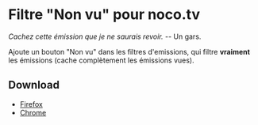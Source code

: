 # Filtre "Non vu" pour noco.tv

*Cachez cette émission que je ne saurais revoir.* -- Un gars.

Ajoute un bouton "Non vu" dans les filtres d'emissions, qui filtre **vraiment**
les émissions (cache complètement les émissions vues).

## Download

* [Firefox](https://github.com/Mayeu/noco-non-vu/releases/download/0.3.0/noco-non-vu.xpi)
* [Chrome](https://github.com/Mayeu/noco-non-vu/releases/download/0.3.0/noco-non-vu.crx)
